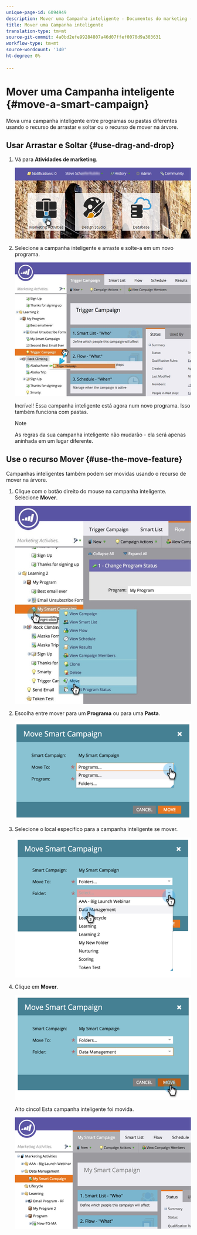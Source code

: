 ```yaml
---
unique-page-id: 6094949
description: Mover uma Campanha inteligente - Documentos do marketing - Documentação do produto
title: Mover uma Campanha inteligente
translation-type: tm+mt
source-git-commit: 4a0bd2efe99284807a46d07ffef0070d9a303631
workflow-type: tm+mt
source-wordcount: '140'
ht-degree: 0%

---
```



# Mover uma Campanha inteligente {#move-a-smart-campaign}

Mova uma campanha inteligente entre programas ou pastas diferentes usando o recurso de arrastar e soltar ou o recurso de mover na árvore.

## Usar Arrastar e Soltar {#use-drag-and-drop}

1. Vá para **Atividades de marketing**.

   ![](assets/login-marketing-activities-2.png)

1. Selecione a campanha inteligente e arraste e solte-a em um novo programa.

   ![](assets/rockclimbing-tabfix.jpg)

   Incrível! Essa campanha inteligente está agora num novo programa. Isso também funciona com pastas.

   >[!NOTE]
   >
   >As regras da sua campanha inteligente não mudarão - ela será apenas aninhada em um lugar diferente.

## Use o recurso Mover {#use-the-move-feature}

Campanhas inteligentes também podem ser movidas usando o recurso de mover na árvore.

1. Clique com o botão direito do mouse na campanha inteligente. Selecione **Mover**.

   ![](assets/rockclimbing2.jpg)

1. Escolha entre mover para um **Programa** ou para uma **Pasta**.

   ![](assets/image2015-2-25-13-3a34-3a20.png)

1. Selecione o local específico para a campanha inteligente se mover.

   ![](assets/image2015-2-25-13-3a36-3a4.png)

1. Clique em **Mover**.

   ![](assets/image2015-2-25-13-3a37-3a44.png)

   Alto cinco! Esta campanha inteligente foi movida.

   ![](assets/image2015-2-25-13-39-51-copy-281-29.png)
